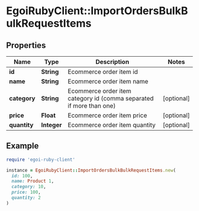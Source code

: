 # EgoiRubyClient::ImportOrdersBulkBulkRequestItems

## Properties

| Name | Type | Description | Notes |
| ---- | ---- | ----------- | ----- |
| **id** | **String** | Ecommerce order item id |  |
| **name** | **String** | Ecommerce order item name |  |
| **category** | **String** | Ecommerce order item category id (comma separated if more than one) | [optional] |
| **price** | **Float** | Ecommerce order item price | [optional] |
| **quantity** | **Integer** | Ecommerce order item quantity | [optional] |

## Example

```ruby
require 'egoi-ruby-client'

instance = EgoiRubyClient::ImportOrdersBulkBulkRequestItems.new(
  id: 100,
  name: Product 1,
  category: 10,
  price: 100,
  quantity: 2
)
```

